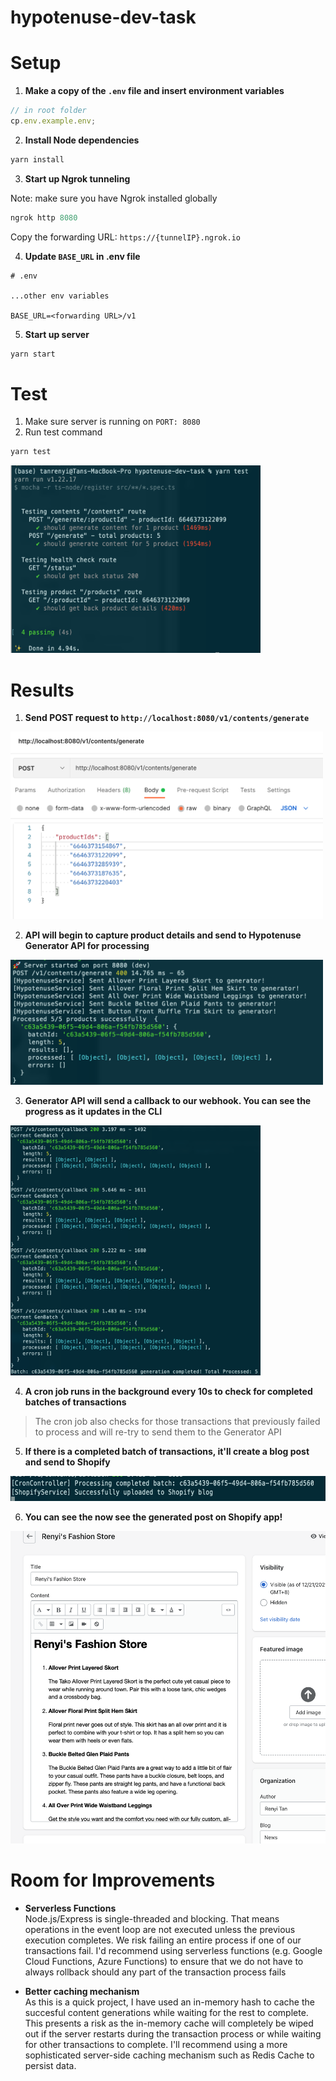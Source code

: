 # hypotenuse-dev-task

# Setup

1. **Make a copy of the `.env` file and insert environment variables**

```js
// in root folder
cp.env.example.env;
```

2. **Install Node dependencies**

```js
yarn install
```

3. **Start up Ngrok tunneling**

Note: make sure you have Ngrok installed globally

```js
ngrok http 8080
```

Copy the forwarding URL: `https://{tunnelIP}.ngrok.io`

4. **Update `BASE_URL` in .env file**

```.env
# .env

...other env variables

BASE_URL=<forwarding URL>/v1
```

5. **Start up server**

```js
yarn start
```

# Test

1. Make sure server is running on `PORT: 8080`
2. Run test command

```js
yarn test
```

<img src="./assets/test_results.png" width="400" height="300">

# Results

1. **Send POST request to `http://localhost:8080/v1/contents/generate`**

<img src="./assets/postman_post_request.png" width="500" height="300">

2. **API will begin to capture product details and send to Hypotenuse Generator API for processing**

<img src="./assets/generate-contents-processed.png" width="500" height="200">

3. **Generator API will send a callback to our webhook. You can see the progress as it updates in the CLI**

<img src="./assets/processing_progress.png" width="400" height="400">

4. **A cron job runs in the background every 10s to check for completed batches of transactions**

>  The cron job also checks for those transactions that previously failed to process and will re-try to send them to the Generator API

5. **If there is a completed batch of transactions, it'll create a blog post and send to Shopify**

<img src="./assets/cronjob.png" width="800" height="40">

6. **You can see the now see the generated post on Shopify app!**

<img src="./assets/shopify_blog_draft.png" width="600" height="500">



# Room for Improvements
- **Serverless Functions** <br>
Node.js/Express is single-threaded and blocking. That means operations in the event loop are not executed unless the previous execution completes. We risk failing an entire process if one of our transactions fail. I'd recommend using serverless functions (e.g. Google Cloud Functions, Azure Functions) to ensure that we do not have to always rollback should any part of the transaction process fails

- **Better caching mechanism** <br>
As this is a quick project, I have used an in-memory hash to cache the succesful content generations while waiting for the rest to complete. This presents a risk as the in-memory cache will completely be wiped out if the server restarts during the transaction process or while waiting for other transactions to complete. I'll recommend using a more sophisticated server-side caching mechanism such as Redis Cache to persist data. 

